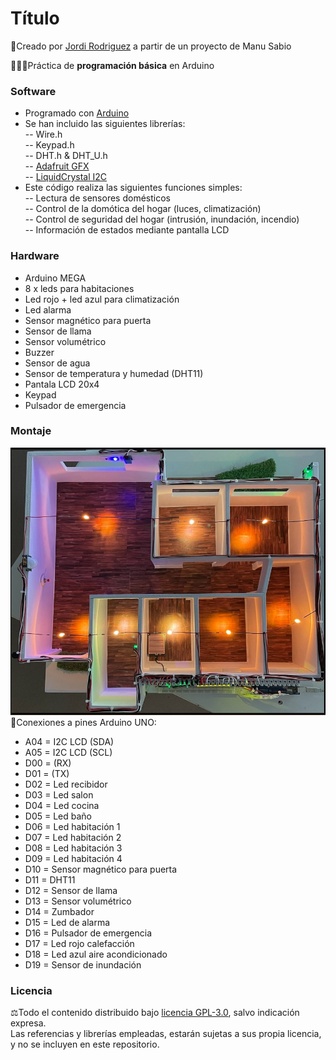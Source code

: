# Título
🔗Creado por [Jordi Rodriguez](https://github.com/jordirdp) a partir de un proyecto de Manu Sabio

👨🏻‍💻Práctica de **programación básica** en Arduino  
    
### Software  
- Programado con [Arduino](https://www.arduino.cc/en/software)
- Se han incluido las siguientes librerías:  
-- Wire.h  
-- Keypad.h  
-- DHT.h & DHT_U.h  
-- [Adafruit GFX](https://github.com/adafruit/Adafruit-GFX-Library)  
-- [LiquidCrystal I2C](https://github.com/fdebrabander/Arduino-LiquidCrystal-I2C-library)  
- Este código realiza las siguientes funciones simples:  
-- Lectura de sensores domésticos   
-- Control de la domótica del hogar (luces, climatización)  
-- Control de seguridad del hogar (intrusión, inundación, incendio)  
-- Información de estados mediante pantalla LCD  

### Hardware  
- Arduino MEGA  
- 8 x leds para habitaciones  
- Led rojo + led azul para climatización
- Led alarma
- Sensor magnético para puerta
- Sensor de llama
- Sensor volumétrico
- Buzzer
- Sensor de agua
- Sensor de temperatura y humedad (DHT11)
- Pantala LCD 20x4
- Keypad
- Pulsador de emergencia

### Montaje  
![Imagen](/Images/Casa.jpg)  
🔧Conexiones a pines Arduino UNO:  
- A04 = I2C LCD (SDA)  
- A05 = I2C LCD (SCL)  
- D00 = (RX)  
- D01 = (TX)  
- D02 = Led recibidor  
- D03 = Led salon  
- D04 = Led cocina  
- D05 = Led baño  
- D06 = Led habitación 1  
- D07 = Led habitación 2  
- D08 = Led habitación 3  
- D09 = Led habitación 4  
- D10 = Sensor magnético para puerta  
- D11 = DHT11  
- D12 = Sensor de llama  
- D13 = Sensor volumétrico  
- D14 = Zumbador  
- D15 = Led de alarma  
- D16 = Pulsador de emergencia  
- D17 = Led rojo calefacción  
- D18 = Led azul aire acondicionado
- D19 = Sensor de inundación  

### Licencia  
⚖️Todo el contenido distribuido bajo [licencia GPL-3.0](https://www.gnu.org/licenses/gpl-3.0), salvo indicación expresa.  
Las referencias y librerías empleadas, estarán sujetas a sus propia licencia, y no se incluyen en este repositorio.  

